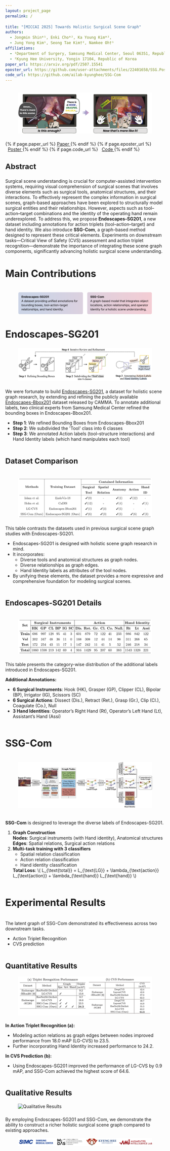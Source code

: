 ```yaml
---
layout: project_page
permalink: /

title: "[MICCAI 2025] Towards Holistic Surgical Scene Graph"
authors:
  - Jongmin Shin*¹, Enki Cho*², Ka Young Kim*²,
  - Jung Yong Kim¹, Seong Tae Kim†², Namkee Oh†¹
affiliations:
  - ¹Department of Surgery, Samsung Medical Center, Seoul 06351, Republic of Korea
  - ²Kyung Hee University, Yongin 17104, Republic of Korea
paper_url: https://arxiv.org/pdf/2507.15541
eposter_url: https://github.com/user-attachments/files/22401658/SSG.Poster.pdf
code_url: https://github.com/ailab-kyunghee/SSG-Com
---
```


<style>
/* --- Desktop 확대/모바일 풀폭 설정 --- */

/* 데스크톱(≥1216px): 본문 폭 살짝 확대 */
@media screen and (min-width: 1216px) {
  .narrow-container {
    max-width: 1200px;
    margin: 0 auto;
  }
}

/* 와이드스크린(≥1408px): 본문 폭 더 확대 */
@media screen and (min-width: 1408px) {
  .narrow-container {
    max-width: 1280px; /* 기존 1100 → 1280 */
    margin: 0 auto;
  }
}

/* 데스크톱에서 기본 폰트 크게 */
@media screen and (min-width: 1024px) {
  body { overflow-x: hidden; } /* 히어로 이미지 1.2배로 키워도 가로 스크롤 방지 */
  .narrow-container .content {
    font-size: 1.2rem;
    line-height: 1.9;
  }
  /* PC: 히어로(1.png)만 1.2배 */
  .figure-hero img {
    transform: scale(1.2);
    transform-origin: center;
    will-change: transform;
  }
}

/* 기본 이미지 반응형 */
.figure img {
  width: 100%;
  height: auto;
  display: block;
}

/* 모바일(≤768px): 이미지 거의 풀폭(양쪽 1rem 여백) */
@media screen and (max-width: 768px) {
  .figure img {
    width: calc(100vw - 2rem) !important; /* 컨테이너 폭과 무관하게 화면 가득 */
    max-width: none;
    margin-left: auto;
    margin-right: auto;
  }
}

/* 버튼 그룹 간격 */
.link-blocks .button + .button {
  margin-left: .5rem;
}

/* 공용 이미지 여백 */
.section-figure {
  margin-top: 1rem;
  margin-bottom: 1.5rem;
}

/* 제목들: PC에서 더 크게 보이도록 상한 확대 */
.h-title { /* 메인 제목 */
  font-size: clamp(1.75rem, 3.2vw, 2.75rem);
  font-weight: 700;
}
.h-subtitle { /* 섹션 제목 */
  font-size: clamp(1.35rem, 2.4vw, 2.125rem);
  font-weight: 700;
}
.h-minor { /* 소제목 */
  font-size: clamp(1.2rem, 2vw, 1.625rem);
  font-weight: 700;
}
</style>

<!-- Hero Illustration + 링크 버튼 -->
<section class="section pt-4 pb-3">
  <div class="container narrow-container">
    <div class="columns is-centered">
      <div class="column is-12-tablet is-10-desktop has-text-centered">
        <!-- 첫 이미지에 figure-hero 클래스 추가 -->
        <figure class="figure section-figure figure-hero">
          <img src="./static/image/1.png" alt="Illustration">
        </figure>
      </div>
    </div>
    <div class="columns is-centered">
      <div class="column is-12-tablet is-10-desktop">
        <div class="link-blocks has-text-centered mt-4">
          {% if page.paper_url %}
          <a href="{{ page.paper_url }}" target="_blank" rel="noopener"
             class="button is-dark is-rounded is-medium">
            <span class="icon"><i class="fas fa-file-pdf"></i></span><span>Paper</span>
          </a>
          {% endif %}
          {% if page.eposter_url %}
          <a href="./static/pdf/miccai25_ssg-com_poster.pdf" target="_blank" rel="noopener"
             class="button is-dark is-rounded is-medium">
            <span class="icon"><i class="fas fa-file-pdf"></i></span><span>Poster</span>
          </a>
          {% endif %}
          {% if page.code_url %}
          <a href="{{ page.code_url }}" target="_blank" rel="noopener"
             class="button is-link is-rounded is-medium">
            <span class="icon"><i class="fab fa-github"></i></span><span>Code</span>
          </a>
          {% endif %}
        </div>
      </div>
    </div>

  </div>
</section>

<!-- Abstract -->
<section class="section pt-4 pb-4">
  <div class="container narrow-container">
    <div class="columns is-centered abstract-section">
      <div class="column is-12-tablet is-10-desktop has-text-centered">
        <h3 class="h-subtitle">Abstract</h3>
        <div class="content has-text-justified mt-3">
          Surgical scene understanding is crucial for computer-assisted intervention systems, requiring visual comprehension of surgical scenes that involves diverse elements such as surgical tools, anatomical structures, and their interactions.
          To effectively represent the complex information in surgical scenes, graph-based approaches have been explored to structurally model surgical entities and their relationships.
          However, aspects such as tool–action–target combinations and the identity of the operating hand remain underexplored.
          To address this, we propose <b>Endoscapes-SG201</b>, a new dataset including annotations for action triplets (tool–action–target) and hand identity.
          We also introduce <b>SSG-Com</b>, a graph-based method designed to represent these critical elements.
          Experiments on downstream tasks—Critical View of Safety (CVS) assessment and action triplet recognition—demonstrate the importance of integrating these scene graph components, significantly advancing holistic surgical scene understanding.
        </div>
      </div>
    </div>
  </div>
</section>

<!-- Main Contributions -->
<section class="section pt-5 pb-5">
  <div class="container narrow-container">
    <div class="columns is-centered">
      <div class="column is-12-tablet is-10-desktop has-text-centered">
        <h1 class="h-title">Main Contributions</h1>
      </div>
    </div>
    <div class="columns is-centered mt-4">
      <div class="column is-12-tablet is-10-desktop has-text-centered">
        <figure class="figure section-figure">
          <img src="./static/image/2.png" alt="Key Contribution">
        </figure>
        <h2 class="h-title">Endoscapes-SG201</h2>
        <figure class="figure section-figure">
          <img src="./static/image/construction.png" alt="Construction">
        </figure>
        <div class="content has-text-justified">
          <p>
            We were fortunate to build <a href="https://github.com/ailab-kyunghee/SSG-Com" target="_blank" rel="noopener">Endoscapes-SG201</a>, a dataset for holistic scene graph research, by extending and refining the publicly available <a href="https://github.com/CAMMA-public/Endoscapes" target="_blank" rel="noopener">Endoscapes-Bbox201</a> dataset released by CAMMA.
            To annotate additional labels, two clinical experts from Samsung Medical Center refined the bounding boxes in Endoscapes-Bbox201.
          </p>
          <ul>
            <li><b>Step 1</b>: We refined Bounding Boxes from Endoscapes-Bbox201</li>
            <li><b>Step 2</b>: We subdivided the 'Tool' class into 6 classes</li>
            <li><b>Step 3</b>: We annotated Action labels (tool–structure interactions) and Hand Identity labels (which hand manipulates each tool)</li>
          </ul>
        </div>
      </div>
    </div>
  </div>
</section>

<!-- Dataset Comparison -->
<section class="section pt-4 pb-5">
  <div class="container narrow-container">
    <div class="columns is-centered">
      <div class="column is-12-tablet is-10-desktop has-text-centered">
        <h3 class="h-subtitle">Dataset Comparison</h3>
      </div>
    </div>
    <div class="columns is-centered mt-3">
      <div class="column is-12-tablet is-10-desktop has-text-centered">
        <figure class="figure section-figure">
          <img src="./static/image/3.png" alt="Dataset Comparison">
        </figure>
        <div class="content has-text-justified">
          <p>This table contrasts the datasets used in previous surgical scene graph studies with Endoscapes-SG201.</p>
          <ul>
            <li>Endoscapes-SG201 is designed with holistic scene graph research in mind.</li>
            <li>It incorporates:
              <ul>
                <li>Diverse tools and anatomical structures as graph nodes.</li>
                <li>Diverse relationships as graph edges.</li>
                <li>Hand Identity labels as attributes of the tool nodes.</li>
              </ul>
            </li>
            <li>By unifying these elements, the dataset provides a more expressive and comprehensive foundation for modeling surgical scenes.</li>
          </ul>
        </div>
      </div>
    </div>
  </div>
</section>

<!-- Endoscapes-SG201 Details -->
<section class="section pt-4 pb-5">
  <div class="container narrow-container">
    <div class="columns is-centered">
      <div class="column is-12-tablet is-10-desktop has-text-centered">
        <h3 class="h-subtitle">Endoscapes-SG201 Details</h3>
      </div>
    </div>
    <div class="columns is-centered">
      <div class="column is-12-tablet is-10-desktop has-text-centered">
        <figure class="figure section-figure">
          <img src="./static/image/4.png" alt="Endoscapes-SG201 Dataset Details">
        </figure>
        <div class="content has-text-justified">
          <p>This table presents the category-wise distribution of the additional labels introduced in Endoscapes-SG201.</p>
          <p><b>Additional Annotations:</b></p>
          <ul>
            <li><b>6 Surgical Instruments</b>: Hook (HK), Grasper (GP), Clipper (CL), Bipolar (BP), Irrigator (IG), Scissors (SC)</li>
            <li><b>6 Surgical Actions</b>: Dissect (Dis.), Retract (Ret.), Grasp (Gr.), Clip (Cl.), Coagulate (Co.), Null</li>
            <li><b>3 Hand Identities</b>: Operator’s Right Hand (Rt), Operator’s Left Hand (Lt), Assistant’s Hand (Assi)</li>
          </ul>
        </div>
      </div>
    </div>
  </div>
</section>

<!-- SSG-Com -->
<section class="section pt-5 pb-5">
  <div class="container narrow-container">
    <div class="columns is-centered">
      <div class="column is-12-tablet is-10-desktop has-text-centered">
        <h2 class="h-title">SSG-Com</h2>
      </div>
    </div>
    <div class="columns is-centered">
      <div class="column is-12-tablet is-10-desktop has-text-centered">
        <figure class="figure section-figure">
          <img src="./static/image/5.png" alt="SSG-Com Overall Architecture">
        </figure>
      </div>
    </div>
    <div class="columns is-centered">
      <div class="column is-12-tablet is-10-desktop">
        <div class="content has-text-justified">
          <p><b>SSG-Com</b> is designed to leverage the diverse labels of Endoscapes-SG201.</p>
          <ol>
            <li>
              <b>Graph Construction</b><br>
              <b>Nodes</b>: Surgical instruments (with Hand identity), Anatomical structures<br>
              <b>Edges</b>: Spatial relations, Surgical action relations
            </li>
            <li class="mt-3">
              <b>Multi-task training with 3 classifiers</b>
              <ul>
                <li>Spatial relation classification</li>
                <li>Action relation classification</li>
                <li>Hand identity classification</li>
              </ul>
              <div class="mt-2">
                <b>Total Loss</b>: \( L_{\text{total}} = L_{\text{LG}} + \lambda_{\text{action}} L_{\text{action}} + \lambda_{\text{hand}} L_{\text{hand}} \)
              </div>
            </li>
          </ol>
        </div>
      </div>
    </div>

  </div>
</section>

<!-- Experimental Results -->
<section class="section pt-5 pb-4">
  <div class="container narrow-container">
    <div class="columns is-centered">
      <div class="column is-12-tablet is-10-desktop has-text-centered">
        <h1 class="h-title">Experimental Results</h1>
      </div>
    </div>
    <div class="columns is-centered">
      <div class="column is-12-tablet is-10-desktop">
        <div class="content mt-3">
          <p>The latent graph of SSG-Com demonstrated its effectiveness across two downstream tasks.</p>
          <ul>
            <li>Action Triplet Recognition</li>
            <li>CVS prediction</li>
          </ul>
        </div>
      </div>
    </div>
    <div class="columns is-centered mt-4">
      <div class="column is-12-tablet is-10-desktop has-text-centered">
        <h2 class="h-subtitle">Quantitative Results</h2>
        <figure class="figure section-figure">
          <img src="./static/image/6.png" alt="Quantitative Results">
        </figure>
        <div class="content has-text-justified">
          <p><b>In Action Triplet Recognition (a):</b></p>
          <ul>
            <li>Modeling action relations as graph edges between nodes improved performance from 18.0 mAP (LG-CVS) to 23.5.</li>
            <li>Further incorporating Hand Identity increased performance to 24.2.</li>
          </ul>
          <p class="mt-3"><b>In CVS Prediction (b):</b></p>
          <ul>
            <li>Using Endoscapes-SG201 improved the performance of LG-CVS by 0.9 mAP, and SSG-Com achieved the highest score of 64.6.</li>
          </ul>
        </div>
      </div>
    </div>
    <div class="columns is-centered mt-5">
      <div class="column is-12-tablet is-10-desktop has-text-centered">
        <h2 class="h-subtitle">Qualitative Results</h2>
        <figure class="figure section-figure">
          <img src="./static/image/7.png" alt="Qualitative Results">
        </figure>
        <div class="content has-text-justified">
          By employing Endoscapes-SG201 and SSG-Com, we demonstrate the ability to construct a richer holistic surgical scene graph compared to existing approaches.
        </div>
      </div>
    </div>

  </div>
</section>

<!-- Collaborations -->
<section class="section pt-5 pb-6">
  <div class="container narrow-container">
    <div class="columns is-centered">
      <div class="column is-12-tablet is-10-desktop has-text-centered">
        <figure class="figure section-figure">
          <img src="./static/image/8.png" alt="Collaborations">
        </figure>
      </div>
    </div>
  </div>
</section>
